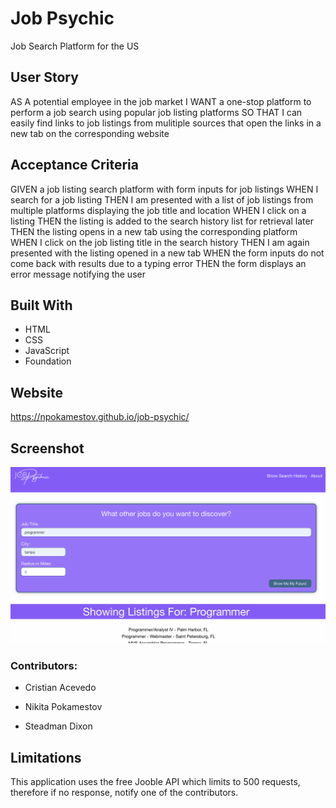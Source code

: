 # Job Psychic

Job Search Platform for the US

## User Story

AS A potential employee in the job market
I WANT a one-stop platform to perform a job search using popular job listing platforms
SO THAT I can easily find links to job listings from mulitiple sources that open the links in a new tab on the corresponding website

## Acceptance Criteria

GIVEN a job listing search platform with form inputs for job listings
WHEN I search for a job listing
THEN I am presented with a list of job listings from multiple platforms displaying the job title and location
WHEN I click on a listing
THEN the listing is added to the search history list for retrieval later
THEN the listing opens in a new tab using the corresponding platform
WHEN I click on the job listing title in the search history
THEN I am again presented with the listing opened in a new tab
WHEN the form inputs do not come back with results due to a typing error
THEN the form displays an error message notifying the user

## Built With

* HTML
* CSS
* JavaScript
* Foundation

## Website
https://npokamestov.github.io/job-psychic/

## Screenshot
![Screenshot of deployed application](./assets/images/screenshot.png)

### Contributors:

* Cristian Acevedo

* Nikita Pokamestov

* Steadman Dixon

## Limitations

This application uses the free Jooble API which limits to 500 requests, therefore if no response, notify one of the contributors.